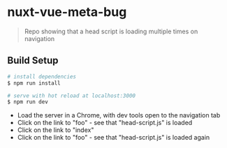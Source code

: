 # nuxt-vue-meta-bug

> Repo showing that a head script is loading multiple times on navigation

## Build Setup

``` bash
# install dependencies
$ npm run install

# serve with hot reload at localhost:3000
$ npm run dev
```

* Load the server in a Chrome, with dev tools open to the navigation tab
* Click on the link to "foo" - see that "head-script.js" is loaded
* Click on the link to "index"
* Click on the link to "foo" - see that "head-script.js" is loaded again
